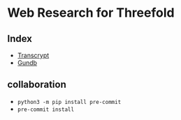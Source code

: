 # Web Research for Threefold

## Index

- [Transcrypt](./Transcrypt.md)
- [Gundb](./Gundb.md)


## collaboration
- `python3 -m pip install pre-commit`
- `pre-commit install`
